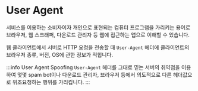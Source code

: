 # User Agent

서비스를 이용하는 소비자이자 개인으로 표현되는 컴퓨터 프로그램을 가리키는 용어로 브라우저, 웹 스크래퍼, 다운로드 관리자 등 웹에 접근하는 앱으로 이해할 수 있습니다.

웹 클라이언트에서 서버로 HTTP 요청을 전송할 때 `User-Agent` 헤더에 클라이언트의 브라우저 종류, 버전, OS에 관한 정보가 적힙니다.

:::info User Agent Spoofing
`User-Agent` 헤더를 그대로 믿는 서버의 취약점을 이용하여 몇몇 spam bot이나 다운로드 관리자, 브라우저 등에서 의도적으로 다른 헤더값으로 위조요청하는 행위를 가리킵니다.
:::
